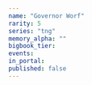 ```yaml
---
name: "Governor Worf"
rarity: 5
series: "tng"
memory_alpha: ""
bigbook_tier:
events:
in_portal:
published: false
---
```

